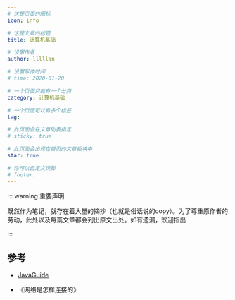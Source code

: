 ```yaml
---
# 这是页面的图标
icon: info

# 这是文章的标题
title: 计算机基础

# 设置作者
author: lllllan

# 设置写作时间
# time: 2020-01-20

# 一个页面只能有一个分类
category: 计算机基础

# 一个页面可以有多个标签
tag:

# 此页面会在文章列表指定
# sticky: true

# 此页面会出现在首页的文章板块中
star: true

# 你可以自定义页脚
# footer: 
---
```




::: warning 重要声明

既然作为笔记，就存在着大量的摘抄（也就是俗话说的copy）。为了尊重原作者的劳动，此处以及每篇文章都会列出原文出处。如有遗漏，欢迎指出

:::



## 参考

- [JavaGuide](https://javaguide.cn/)

- 《网络是怎样连接的》


